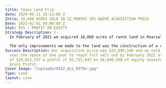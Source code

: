 ```yaml
---
title: Texas Land Flip
date: 2024-05-11 18:11:00 Z
Intro: 10,000 ACRES SOLD IN 12 MONTHS 35% ABOVE ACQUISITION PRICE
Date: 2021-02-01 00:00:00 Z
Stat: 85% | PROFIT ON EQUITY
Strategy Description: |-
  In February of 2021 we acquired 10,000 acres of ranch land in Pearsall Texas, the site was acquired from an old Texan family that had a liquidity issue. We proceeded to carve the 10k acres into 8 smaller parcels for ranch users to purchase from us.

  The only improvements we made to the land was the construction of a road. Our acquisition price was $2,378 per acre and we sold the land on for $3,201 per acre.
Success Description: Our acquisition price was $23,890,100 and we sold the land on
  over the space of one year to reach full sell out by February 2022 at a total price
  of $29,621,747 a profit of $5,731,647 on $6,840,100 of equity invested and an 85%
  Gross Profit.
Cover Image: "/uploads/9252_dji_0379x.jpg"
Type: Land
layout: case
---
```


